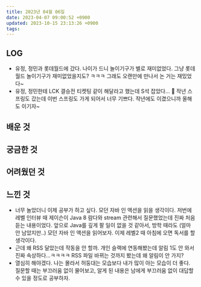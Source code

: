 ```yaml
---
title: 2023년 04월 06일
date: 2023-04-07 09:00:52 +0900
updated: 2023-10-15 23:13:26 +0900
tags: 
---
```

## LOG

- 유정, 정민과 롯데월드에 갔다. 나이가 드니 놀이기구가 별로 재미없었다. 그냥 롯데월드 놀이기구가 재미없었을지도? ㅋㅋㅋ 그래도 오랜만에 만나서 논 거는 재밌었다~
- 유정, 정민한테 LCK 결승전 티켓팅 같이 해달라고 했는데 S석 잡았다... 🥹 작년 스프링도 갔는데 이번 스프링도 가게 되어서 너무 기쁘다. 작년에도 이겼으니까 올해도 이기자~

## 배운 것

## 궁금한 것

## 어려웠던 것

## 느낀 것

- 너무 놀았더니 이제 공부가 하고 싶다. 모던 자바 인 액션을 읽을 생각이다. 저번에 레벨 인터뷰 때 제이슨이 Java 8 람다와 stream 관련해서 질문했었는데 진짜 처음 듣는 내용이었다. 앞으로 Java를 깊게 팔 일이 없을 것 같아서, 방학 때라도 (얼마 안 남았지만..) 모던 자바 인 액션을 읽어보자. 이제 레벨2 때 아침에 오면 독서를 할 생각이다.
- 근데 왜 RSS 달았는데 작동을 안 할까. 개인 슬랙에 연동해봤는데 알림 1도 안 와서 진짜 속상하다...ㅋㅋㅋㅋ RSS 파일 바뀌는 것까지 봤는데 왜 알림이 안 가지?
- 열심히 해야겠다. 나는 몰라서 허둥대는 모습보다 내가 많이 아는 모습이 더 좋다. 질문할 때는 부끄러움 없이 물어보고, 알게 된 내용은 남에게 부끄러움 없이 대답할 수 있을 정도로 공부하자.